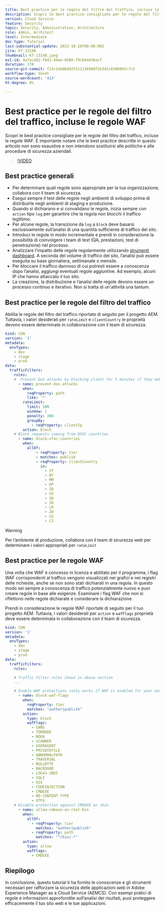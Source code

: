 ```yaml
---
title: Best practice per le regole del filtro del traffico, incluse le regole WAF
description: Scopri le best practice consigliate per le regole del filtro del traffico, incluse le regole WAF.
version: Cloud Service
feature: Security
topic: Security, Administration, Architecture
role: Admin, Architect
level: Intermediate
doc-type: Tutorial
last-substantial-update: 2023-10-26T00:00:00Z
jira: KT-13148
thumbnail: KT-13148.jpeg
exl-id: 4a7acdd2-f442-44ee-8560-f9cb64436acf
duration: 178
source-git-commit: f23c2ab86d42531113690df2e342c65060b5c7cd
workflow-type: tm+mt
source-wordcount: '413'
ht-degree: 0%

---
```


# Best practice per le regole del filtro del traffico, incluse le regole WAF

Scopri le best practice consigliate per le regole del filtro del traffico, incluse le regole WAF. È importante notare che le best practice descritte in questo articolo non sono esaustive e non intendono sostituirsi alle politiche e alle procedure di sicurezza aziendali.

>[!VIDEO](https://video.tv.adobe.com/v/3425408?quality=12&learn=on)

## Best practice generali

- Per determinare quali regole sono appropriate per la tua organizzazione, collabora con il team di sicurezza.
- Esegui sempre il test delle regole negli ambienti di sviluppo prima di distribuirle negli ambienti di staging e produzione.
- Quando si dichiarano e si convalidano le regole, inizia sempre con `action` tipo `log` per garantire che la regola non blocchi il traffico legittimo.
- Per alcune regole, la transizione da `log` a `block` deve basarsi esclusivamente sull’analisi di una quantità sufficiente di traffico del sito.
- Introduci le regole in modo incrementale e prendi in considerazione la possibilità di coinvolgere i team di test (QA, prestazioni, test di penetrazione) nel processo.
- Analizzare l’impatto delle regole regolarmente utilizzando [strumenti dashboard](https://github.com/adobe/AEMCS-CDN-Log-Analysis-ELK-Tool). A seconda del volume di traffico del sito, l’analisi può essere eseguita su base giornaliera, settimanale o mensile.
- Per bloccare il traffico dannoso di cui potresti essere a conoscenza dopo l’analisi, aggiungi eventuali regole aggiuntive. Ad esempio, alcuni IP che hanno attaccato il tuo sito.
- La creazione, la distribuzione e l’analisi delle regole devono essere un processo continuo e iterativo. Non si tratta di un&#39;attività una tantum.

## Best practice per le regole del filtro del traffico

Abilita le regole del filtro del traffico riportate di seguito per il progetto AEM. Tuttavia, i valori desiderati per `rateLimit` e `clientCountry` le proprietà devono essere determinate in collaborazione con il team di sicurezza.

```yaml
kind: CDN
version: '1'
metadata:
  envTypes:
    - dev
    - stage
    - prod
data:
  trafficFilters:
    rules:
    #  Prevent DoS attacks by blocking client for 5 minutes if they make more than 100 requests in 1 second.
      - name: prevent-dos-attacks
        when:
          reqProperty: path
          like: '*'
        rateLimit:
          limit: 100
          window: 1
          penalty: 300
          groupBy:
            - reqProperty: clientIp
        action: block
    # Block requests coming from OFAC countries
      - name: block-ofac-countries
        when:
          allOf:
              - reqProperty: tier
              - matches: publish
              - reqProperty: clientCountry
                in:
                  - SY
                  - BY
                  - MM
                  - KP
                  - IQ
                  - CD
                  - SD
                  - IR
                  - LR
                  - ZW
                  - CU
                  - CI
```

>[!WARNING]
>
>Per l’ambiente di produzione, collabora con il team di sicurezza web per determinare i valori appropriati per `rateLimit`

## Best practice per le regole WAF

Una volta che WAF è concesso in licenza e abilitato per il programma, i flag WAF corrispondenti al traffico vengono visualizzati nei grafici e nei registri delle richieste, anche se non sono stati dichiarati in una regola. In questo modo sei sempre a conoscenza di traffico potenzialmente nuovo e puoi creare regole in base alle esigenze. Esaminare i flag WAF che non si riflettono nelle regole dichiarate e considerare la dichiarazione.

Prendi in considerazione le regole WAF riportate di seguito per il tuo progetto AEM. Tuttavia, i valori desiderati per `action` e `wafFlags` proprietà deve essere determinata in collaborazione con il team di sicurezza.

```yaml
kind: CDN
version: '1'
metadata:
  envTypes:
    - dev
    - stage
    - prod
data:
  trafficFilters:
    rules:

    # Traffic Filter rules shown in above section
    ...

    # Enable WAF protections (only works if WAF is enabled for your environment)
      - name: block-waf-flags
        when:
          reqProperty: tier
          matches: "author|publish"
        action:
          type: block
          wafFlags:
            - SANS
            - TORNODE
            - NOUA
            - SCANNER
            - USERAGENT
            - PRIVATEFILE
            - ABNORMALPATH
            - TRAVERSAL
            - NULLBYTE
            - BACKDOOR
            - LOG4J-JNDI
            - SQLI
            - XSS
            - CODEINJECTION
            - CMDEXE
            - NO-CONTENT-TYPE
            - UTF8
    # Disable protection against CMDEXE on /bin
      - name: allow-cdmexe-on-root-bin
        when:
          allOf:
            - reqProperty: tier
              matches: "author|publish"
            - reqProperty: path
              matches: "^/bin/.*"
        action:
          type: allow
          wafFlags:
            - CMDEXE
```

## Riepilogo

In conclusione, questo tutorial ti ha fornito le conoscenze e gli strumenti necessari per rafforzare la sicurezza delle applicazioni web in Adobe Experience Manager as a Cloud Service (AEMCS). Con esempi pratici di regole e informazioni approfondite sull’analisi dei risultati, puoi proteggere efficacemente il tuo sito web e le tue applicazioni.



